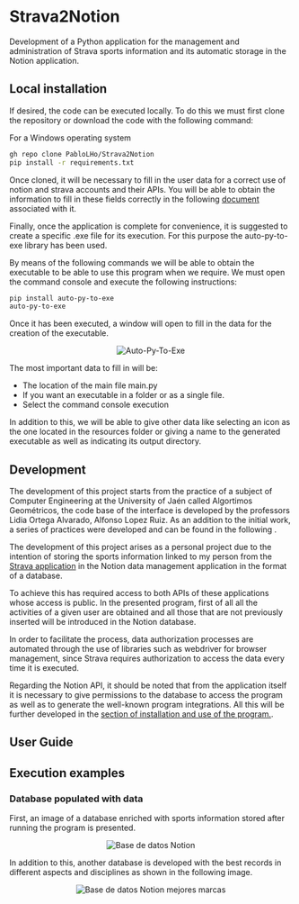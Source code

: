 # Strava2Notion
Development of a Python application for the management and administration of Strava sports information and its automatic storage in the Notion application.

## Local installation

If desired, the code can be executed locally. To do this we must first clone the repository or download the code with the following command:

For a Windows operating system
```bash
gh repo clone PabloLHo/Strava2Notion
pip install -r requirements.txt
```
Once cloned, it will be necessary to fill in the user data for a correct use of notion and strava accounts and their APIs. You will be able to obtain the information to fill in these fields correctly in the following [document](https://www.strava.com/) associated with it.

Finally, once the application is complete for convenience, it is suggested to create a specific .exe file for its execution. For this purpose the auto-py-to-exe library has been used.

By means of the following commands we will be able to obtain the executable to be able to use this program when we require. We must open the command console and execute the following instructions:
```bash
pip install auto-py-to-exe
auto-py-to-exe
```
Once it has been executed, a window will open to fill in the data for the creation of the executable. 
<p align="center">
  <img src="Imagenes/autoPyToExe.png" alt="Auto-Py-To-Exe"/>
</p>
The most important data to fill in will be:

* The location of the main file main.py
* If you want an executable in a folder or as a single file.
* Select the command console execution

In addition to this, we will be able to give other data like selecting an icon as the one located in the resources folder or giving a name to the generated executable as well as indicating its output directory.

## Development

The development of this project starts from the practice of a subject of Computer Engineering at the University of Jaén called Algortimos Geométricos, the code base of the interface is developed by the professors Lidia Ortega Alvarado, Alfonso Lopez Ruiz. As an addition to the initial work, a series of practices were developed and can be found in the following .

The development of this project arises as a personal project due to the intention of storing the sports information linked to my person from the [Strava application](https://www.strava.com/) in the Notion data management application in the format of a database.

To achieve this has required access to both APIs of these applications whose access is public. In the presented program, first of all all the activities of a given user are obtained and all those that are not previously inserted will be introduced in the Notion database.

In order to facilitate the process, data authorization processes are automated through the use of libraries such as webdriver for browser management, since Strava requires authorization to access the data every time it is executed.

Regarding the Notion API, it should be noted that from the application itself it is necessary to give permissions to the database to access the program as well as to generate the well-known program integrations. All this will be further developed in the [section of installation and use of the program.](https://www.strava.com/).

## User Guide


## Execution examples

### Database populated with data
First, an image of a database enriched with sports information stored after running the program is presented.
<p align="center">
  <img src="Imagenes/bbddNotion.png" alt="Base de datos Notion"/>
</p>


In addition to this, another database is developed with the best records in different aspects and disciplines as shown in the following image.
<p align="center">
  <img src="Imagenes/bbddNotion_2.png" alt="Base de datos Notion mejores marcas"/>
</p>
